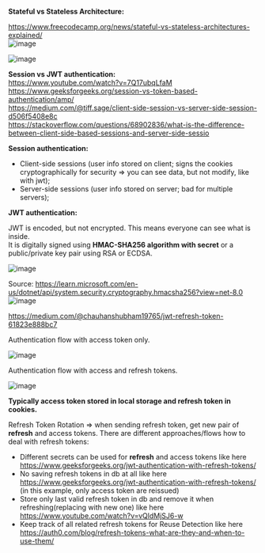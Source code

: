 __Stateful vs Stateless Architecture:__

https://www.freecodecamp.org/news/stateful-vs-stateless-architectures-explained/ \
![image](https://github.com/VIK2395/JWT_auth/assets/50545334/d55f7e58-9704-4752-ba5e-93cacef888af)

![image](https://github.com/VIK2395/JWT_auth/assets/50545334/fa6390f6-afd2-4bce-8e3e-65fd2f7fb73d)

__Session vs JWT authentication:__\
https://www.youtube.com/watch?v=7Q17ubqLfaM \
https://www.geeksforgeeks.org/session-vs-token-based-authentication/amp/ \
https://medium.com/@tiff.sage/client-side-session-vs-server-side-session-d506f5408e8c \
https://stackoverflow.com/questions/68902836/what-is-the-difference-between-client-side-based-sessions-and-server-side-sessio

__Session authentication:__
- Client-side sessions (user info stored on client; signs the cookies cryptographically for security => you can see data, but not modify, like with jwt);
- Server-side sessions (user info stored on server; bad for multiple servers);

__JWT authentication:__

JWT is encoded, but not encrypted. This means everyone can see what is inside.\
It is digitally signed using __HMAC-SHA256 algorithm with secret__ or a public/private key pair using RSA or ECDSA.

![image](https://github.com/VIK2395/JWT_auth/assets/50545334/aff4375f-038d-43e6-98f1-ca9900cd5bf7)

Source: https://learn.microsoft.com/en-us/dotnet/api/system.security.cryptography.hmacsha256?view=net-8.0 \
![image](https://github.com/VIK2395/JWT_auth/assets/50545334/d0dae7b2-e729-4ea3-b5da-c44fc1a8428d)

https://medium.com/@chauhanshubham19765/jwt-refresh-token-61823e888bc7

Authentication flow with access token only.

![image](https://github.com/VIK2395/JWT_auth/assets/50545334/cc711603-72a4-4b6d-86da-6bd4aa9485b5)

Authentication flow with access and refresh tokens.

![image](https://github.com/VIK2395/JWT_auth/assets/50545334/d28537bd-d001-4bad-8ea2-2377e5eb1a1b)

__Typically access token stored in local storage and refresh token in cookies.__

Refresh Token Rotation => when sending refresh token, get new pair of __refresh__ and access tokens.
There are different approaches/flows how to deal with refresh tokens:

- Different secrets can be used for __refresh__ and access tokens like here https://www.geeksforgeeks.org/jwt-authentication-with-refresh-tokens/
- No saving refresh tokens in db at all like here https://www.geeksforgeeks.org/jwt-authentication-with-refresh-tokens/ (in this example, only access token are reissued)
- Store only last valid refresh token in db and remove it when refreshing(replacing with new one) like here https://www.youtube.com/watch?v=vQldMjSJ6-w
- Keep track of all related refresh tokens for Reuse Detection like here https://auth0.com/blog/refresh-tokens-what-are-they-and-when-to-use-them/
